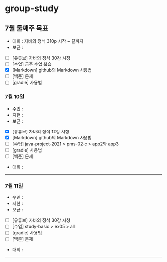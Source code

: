 # group-study
## 7월 둘째주 목표
- 대희 : 자바의 정석 310p 시작 ~ 끝까지
- 보균 : 
- [ ] [유튜브] 자바의 정석 30강 시청
- [ ] [수업] 금주 수업 복습
- [x] [Markdown] github의 Markdown 사용법
- [ ] [백준] 문제
- [ ] [gradle] 사용법 

### 7월 10일
- 수민 :
- 지현 :
- 보균 :
- [x] [유튜브] 자바의 정석 12강 시청
- [x] [Markdown] github의 Markdown 사용법
- [ ] [수업] java-project-2021 > pms-02-c > app2와 app3 
- [ ] [gradle] 사용법 
- [ ] [백준] 문제
- 대희 : 
---
### 7월 11일
- 수민 :
- 지현 :
- 보균 :
- [ ] [유튜브] 자바의 정석 30강 시청
- [ ] [수업] study-basic > ex05  > all 
- [ ] [gradle] 사용법 
- [ ] [백준] 문제
- 대희 :
---
